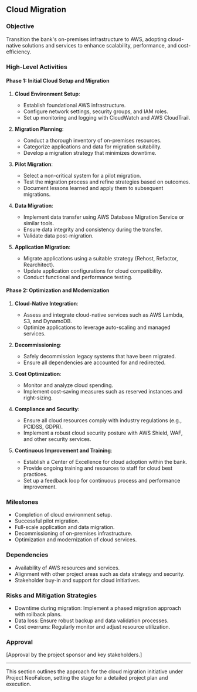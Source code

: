 ## Cloud Migration

### Objective
Transition the bank's on-premises infrastructure to AWS, adopting cloud-native solutions and services to enhance scalability, performance, and cost-efficiency.

### High-Level Activities

#### Phase 1: Initial Cloud Setup and Migration
1. **Cloud Environment Setup**:
   - Establish foundational AWS infrastructure.
   - Configure network settings, security groups, and IAM roles.
   - Set up monitoring and logging with CloudWatch and AWS CloudTrail.

2. **Migration Planning**:
   - Conduct a thorough inventory of on-premises resources.
   - Categorize applications and data for migration suitability.
   - Develop a migration strategy that minimizes downtime.

3. **Pilot Migration**:
   - Select a non-critical system for a pilot migration.
   - Test the migration process and refine strategies based on outcomes.
   - Document lessons learned and apply them to subsequent migrations.

4. **Data Migration**:
   - Implement data transfer using AWS Database Migration Service or similar tools.
   - Ensure data integrity and consistency during the transfer.
   - Validate data post-migration.

5. **Application Migration**:
   - Migrate applications using a suitable strategy (Rehost, Refactor, Rearchitect).
   - Update application configurations for cloud compatibility.
   - Conduct functional and performance testing.

#### Phase 2: Optimization and Modernization
1. **Cloud-Native Integration**:
   - Assess and integrate cloud-native services such as AWS Lambda, S3, and DynamoDB.
   - Optimize applications to leverage auto-scaling and managed services.

2. **Decommissioning**:
   - Safely decommission legacy systems that have been migrated.
   - Ensure all dependencies are accounted for and redirected.

3. **Cost Optimization**:
   - Monitor and analyze cloud spending.
   - Implement cost-saving measures such as reserved instances and right-sizing.

4. **Compliance and Security**:
   - Ensure all cloud resources comply with industry regulations (e.g., PCIDSS, GDPR).
   - Implement a robust cloud security posture with AWS Shield, WAF, and other security services.

5. **Continuous Improvement and Training**:
   - Establish a Center of Excellence for cloud adoption within the bank.
   - Provide ongoing training and resources to staff for cloud best practices.
   - Set up a feedback loop for continuous process and performance improvement.

### Milestones
- Completion of cloud environment setup.
- Successful pilot migration.
- Full-scale application and data migration.
- Decommissioning of on-premises infrastructure.
- Optimization and modernization of cloud services.

### Dependencies
- Availability of AWS resources and services.
- Alignment with other project areas such as data strategy and security.
- Stakeholder buy-in and support for cloud initiatives.

### Risks and Mitigation Strategies
- Downtime during migration: Implement a phased migration approach with rollback plans.
- Data loss: Ensure robust backup and data validation processes.
- Cost overruns: Regularly monitor and adjust resource utilization.

### Approval
[Approval by the project sponsor and key stakeholders.]

---

This section outlines the approach for the cloud migration initiative under Project NeoFalcon, setting the stage for a detailed project plan and execution.

